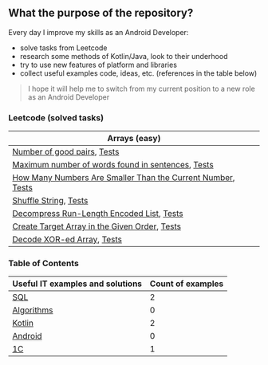 ## What the purpose of the repository?

Every day I improve my skills as an Android Developer:
- solve tasks from Leetcode
- research some methods of Kotlin/Java, look to their underhood
- try to use new features of platform and libraries
- collect useful examples code, ideas, etc. (references in the table below)

> I hope it will help me to switch from my current position to a new role as an Android Developer

### Leetcode (solved tasks)
| Arrays (easy)                                                                                  |
| ---------------------------------------------------------------------------------------------- |
| [Number of good pairs](app/src/main/java/pt/amn/knowledgebase/leetcode/easy/arrays/NumberOfGoodPairs.kt), [Tests](app/src/test/java/pt/amn/knowledgebase/leetcode/easy/arrays/NumberOfGoodPairsTest.kt)  |
| [Maximum number of words found in sentences](app/src/main/java/pt/amn/knowledgebase/leetcode/easy/arrays/MaximumNumberOfWordsFoundInSentences.kt), [Tests](app/src/test/java/pt/amn/knowledgebase/leetcode/easy/arrays/MaximumNumberOfWordsFoundInSentencesTest.kt)  |
| [How Many Numbers Are Smaller Than the Current Number](app/src/main/java/pt/amn/knowledgebase/leetcode/easy/arrays/SmallerNumbersThanCurrent.kt), [Tests](app/src/test/java/pt/amn/knowledgebase/leetcode/easy/arrays/SmallerNumbersThanCurrentTest.kt)  |
| [Shuffle String](app/src/main/java/pt/amn/knowledgebase/leetcode/easy/arrays/ShuffleString.kt), [Tests](app/src/test/java/pt/amn/knowledgebase/leetcode/easy/arrays/ShuffleStringTest.kt)  |
| [Decompress Run-Length Encoded List](app/src/main/java/pt/amn/knowledgebase/leetcode/easy/arrays/DecompressRunLengthEncodedList.kt), [Tests](app/src/test/java/pt/amn/knowledgebase/leetcode/easy/arrays/DecompressRunLengthEncodedListTest.kt)  |
| [Create Target Array in the Given Order](app/src/main/java/pt/amn/knowledgebase/leetcode/easy/arrays/CreateTargetArrayInTheGivenOrder.kt), [Tests](app/src/test/java/pt/amn/knowledgebase/leetcode/easy/arrays/CreateTargetArrayInTheGivenOrderTest.kt)  |
| [Decode XOR-ed Array](app/src/main/java/pt/amn/knowledgebase/leetcode/easy/arrays/DecodeXORedArray.kt), [Tests](app/src/test/java/pt/amn/knowledgebase/leetcode/easy/arrays/DecodeXORedArrayTest.kt)  |


### Table of Contents
| Useful IT examples and solutions              | Count of examples  |
| --------------------------------------------- | ------------------ |
| [SQL](documents/sql.md)                       | 2                  |
| [Algorithms](documents/algorithm.md)          | 0                  |
| [Kotlin](documents/kotlin.md)                 | 2                  |
| [Android](documents/android.md)               | 0                  |
| [1C](documents/oneS.md)                       | 1                  |